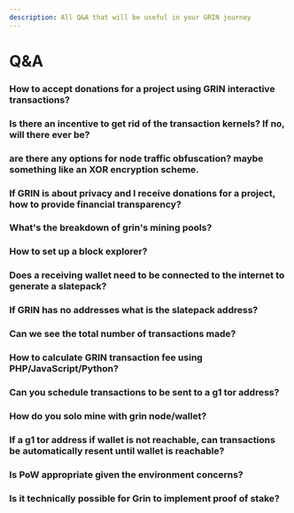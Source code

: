 ```yaml
---
description: All Q&A that will be useful in your GRIN journey
---
```


# Q\&A

### How to accept donations for a project using GRIN interactive transactions?

### Is there an incentive to get rid of the transaction kernels? If no, will there ever be?

### are there any options for node traffic obfuscation? maybe something like an XOR encryption scheme.

### If GRIN is about privacy and I receive donations for a project, how to provide financial transparency?

### What's the breakdown of grin's mining pools?

### How to set up a block explorer?

### Does a receiving wallet need to be connected to the internet to generate a slatepack?

### If GRIN has no addresses what is the slatepack address?

### Can we see the total number of transactions made?

### How to calculate GRIN transaction fee using PHP/JavaScript/Python?

### Can you schedule transactions to be sent to a g1 tor address?

### How do you solo mine with grin node/wallet?

### If a g1 tor address if wallet is not reachable, can transactions be automatically resent until wallet is reachable?

### Is PoW appropriate given the environment concerns?

### Is it technically possible for Grin to implement proof of stake?
